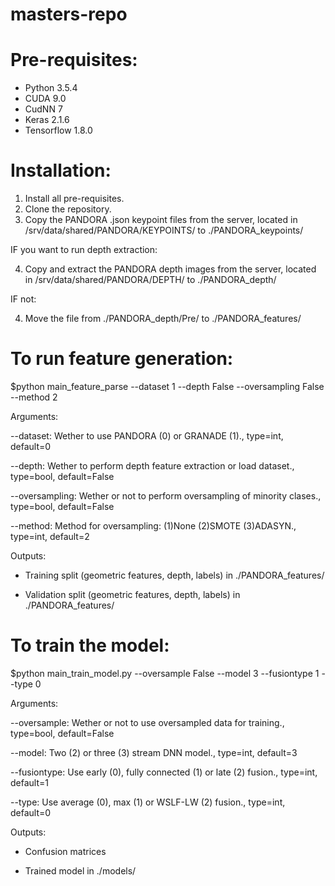 # masters-repo

# Pre-requisites:
  - Python 3.5.4
  - CUDA 9.0
  - CudNN 7
  - Keras 2.1.6
  - Tensorflow 1.8.0

# Installation:
1) Install all pre-requisites.
2) Clone the repository.
3) Copy the PANDORA .json keypoint files from the server, located in /srv/data/shared/PANDORA/KEYPOINTS/ to ./PANDORA_keypoints/

IF you want to run depth extraction:

4) Copy and extract the PANDORA depth images from the server, located in /srv/data/shared/PANDORA/DEPTH/ to ./PANDORA_depth/

IF not:

4) Move the file from ./PANDORA_depth/Pre/ to ./PANDORA_features/


# To run feature generation:
$python main_feature_parse --dataset 1 --depth False --oversampling False --method 2

Arguments: 

  --dataset: Wether to use PANDORA (0) or GRANADE (1)., type=int, default=0
  
  --depth: Wether to perform depth feature extraction or load dataset., type=bool, default=False
  
  --oversampling: Wether or not to perform oversampling of minority clases., type=bool, default=False
  
  --method: Method for oversampling: (1)None (2)SMOTE (3)ADASYN., type=int, default=2
  
 Outputs:
 
  - Training split (geometric features, depth, labels) in ./PANDORA_features/
  
  - Validation split (geometric features, depth, labels) in ./PANDORA_features/
  
 # To train the model:
 $python main_train_model.py --oversample False --model 3 --fusiontype 1 --type 0
 
 Arguments:
 
  --oversample: Wether or not to use oversampled data for training., type=bool, default=False
  
  --model: Two (2) or three (3) stream DNN model.,  type=int, default=3
  
  --fusiontype: Use early (0), fully connected (1) or late (2) fusion., type=int, default=1
  
  --type: Use average (0), max (1) or WSLF-LW (2) fusion., type=int, default=0
  
  
 Outputs:
 
   - Confusion matrices
   
   - Trained model in ./models/
